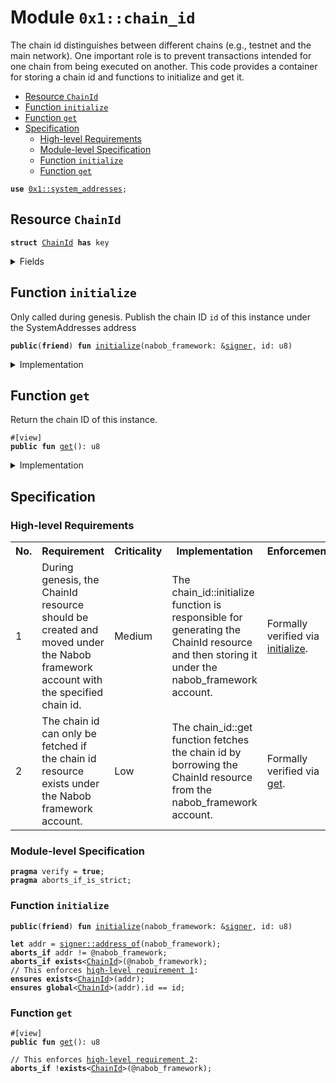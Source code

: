 
<a id="0x1_chain_id"></a>

# Module `0x1::chain_id`

The chain id distinguishes between different chains (e.g., testnet and the main network).
One important role is to prevent transactions intended for one chain from being executed on another.
This code provides a container for storing a chain id and functions to initialize and get it.


-  [Resource `ChainId`](#0x1_chain_id_ChainId)
-  [Function `initialize`](#0x1_chain_id_initialize)
-  [Function `get`](#0x1_chain_id_get)
-  [Specification](#@Specification_0)
    -  [High-level Requirements](#high-level-req)
    -  [Module-level Specification](#module-level-spec)
    -  [Function `initialize`](#@Specification_0_initialize)
    -  [Function `get`](#@Specification_0_get)


<pre><code><b>use</b> <a href="system_addresses.md#0x1_system_addresses">0x1::system_addresses</a>;
</code></pre>



<a id="0x1_chain_id_ChainId"></a>

## Resource `ChainId`



<pre><code><b>struct</b> <a href="chain_id.md#0x1_chain_id_ChainId">ChainId</a> <b>has</b> key
</code></pre>



<details>
<summary>Fields</summary>


<dl>
<dt>
<code>id: u8</code>
</dt>
<dd>

</dd>
</dl>


</details>

<a id="0x1_chain_id_initialize"></a>

## Function `initialize`

Only called during genesis.
Publish the chain ID <code>id</code> of this instance under the SystemAddresses address


<pre><code><b>public</b>(<b>friend</b>) <b>fun</b> <a href="chain_id.md#0x1_chain_id_initialize">initialize</a>(nabob_framework: &<a href="../../nabob-stdlib/../move-stdlib/doc/signer.md#0x1_signer">signer</a>, id: u8)
</code></pre>



<details>
<summary>Implementation</summary>


<pre><code><b>public</b>(<b>friend</b>) <b>fun</b> <a href="chain_id.md#0x1_chain_id_initialize">initialize</a>(nabob_framework: &<a href="../../nabob-stdlib/../move-stdlib/doc/signer.md#0x1_signer">signer</a>, id: u8) {
    <a href="system_addresses.md#0x1_system_addresses_assert_nabob_framework">system_addresses::assert_nabob_framework</a>(nabob_framework);
    <b>move_to</b>(nabob_framework, <a href="chain_id.md#0x1_chain_id_ChainId">ChainId</a> { id })
}
</code></pre>



</details>

<a id="0x1_chain_id_get"></a>

## Function `get`

Return the chain ID of this instance.


<pre><code>#[view]
<b>public</b> <b>fun</b> <a href="chain_id.md#0x1_chain_id_get">get</a>(): u8
</code></pre>



<details>
<summary>Implementation</summary>


<pre><code><b>public</b> <b>fun</b> <a href="chain_id.md#0x1_chain_id_get">get</a>(): u8 <b>acquires</b> <a href="chain_id.md#0x1_chain_id_ChainId">ChainId</a> {
    <b>borrow_global</b>&lt;<a href="chain_id.md#0x1_chain_id_ChainId">ChainId</a>&gt;(@nabob_framework).id
}
</code></pre>



</details>

<a id="@Specification_0"></a>

## Specification




<a id="high-level-req"></a>

### High-level Requirements

<table>
<tr>
<th>No.</th><th>Requirement</th><th>Criticality</th><th>Implementation</th><th>Enforcement</th>
</tr>

<tr>
<td>1</td>
<td>During genesis, the ChainId resource should be created and moved under the Nabob framework account with the specified chain id.</td>
<td>Medium</td>
<td>The chain_id::initialize function is responsible for generating the ChainId resource and then storing it under the nabob_framework account.</td>
<td>Formally verified via <a href="#high-level-req-1">initialize</a>.</td>
</tr>

<tr>
<td>2</td>
<td>The chain id can only be fetched if the chain id resource exists under the Nabob framework account.</td>
<td>Low</td>
<td>The chain_id::get function fetches the chain id by borrowing the ChainId resource from the nabob_framework account.</td>
<td>Formally verified via <a href="#high-level-req-2">get</a>.</td>
</tr>

</table>




<a id="module-level-spec"></a>

### Module-level Specification


<pre><code><b>pragma</b> verify = <b>true</b>;
<b>pragma</b> aborts_if_is_strict;
</code></pre>



<a id="@Specification_0_initialize"></a>

### Function `initialize`


<pre><code><b>public</b>(<b>friend</b>) <b>fun</b> <a href="chain_id.md#0x1_chain_id_initialize">initialize</a>(nabob_framework: &<a href="../../nabob-stdlib/../move-stdlib/doc/signer.md#0x1_signer">signer</a>, id: u8)
</code></pre>




<pre><code><b>let</b> addr = <a href="../../nabob-stdlib/../move-stdlib/doc/signer.md#0x1_signer_address_of">signer::address_of</a>(nabob_framework);
<b>aborts_if</b> addr != @nabob_framework;
<b>aborts_if</b> <b>exists</b>&lt;<a href="chain_id.md#0x1_chain_id_ChainId">ChainId</a>&gt;(@nabob_framework);
// This enforces <a id="high-level-req-1" href="#high-level-req">high-level requirement 1</a>:
<b>ensures</b> <b>exists</b>&lt;<a href="chain_id.md#0x1_chain_id_ChainId">ChainId</a>&gt;(addr);
<b>ensures</b> <b>global</b>&lt;<a href="chain_id.md#0x1_chain_id_ChainId">ChainId</a>&gt;(addr).id == id;
</code></pre>



<a id="@Specification_0_get"></a>

### Function `get`


<pre><code>#[view]
<b>public</b> <b>fun</b> <a href="chain_id.md#0x1_chain_id_get">get</a>(): u8
</code></pre>




<pre><code>// This enforces <a id="high-level-req-2" href="#high-level-req">high-level requirement 2</a>:
<b>aborts_if</b> !<b>exists</b>&lt;<a href="chain_id.md#0x1_chain_id_ChainId">ChainId</a>&gt;(@nabob_framework);
</code></pre>


[move-book]: https://nabob.dev/move/book/SUMMARY
